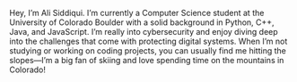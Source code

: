 Hey, I’m Ali Siddiqui.
I’m currently a Computer Science student at the University of Colorado Boulder with a solid background in Python, C++, Java, and JavaScript. I’m really into cybersecurity and enjoy diving deep into the challenges that come with protecting digital systems. When I’m not studying or working on coding projects, you can usually find me hitting the slopes—I’m a big fan of skiing and love spending time on the mountains in Colorado!
